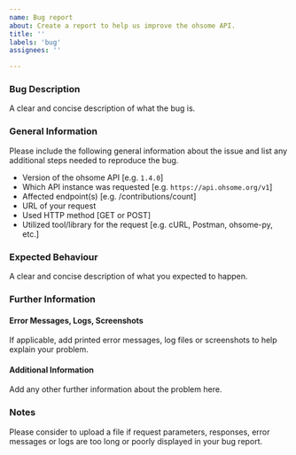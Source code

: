 ```yaml
---
name: Bug report
about: Create a report to help us improve the ohsome API.
title: ''
labels: 'bug'
assignees: ''

---
```


### Bug Description
A clear and concise description of what the bug is.

### General Information
Please include the following general information about the issue and list any additional steps needed to reproduce the bug.
 - Version of the ohsome API [e.g. `1.4.0`]
 - Which API instance was requested [e.g. `https://api.ohsome.org/v1`]
 - Affected endpoint(s) [e.g. /contributions/count]
 - URL of your request
 - Used HTTP method [GET or POST]
 - Utilized tool/library for the request [e.g. cURL, Postman, ohsome-py, etc.]

### Expected Behaviour
A clear and concise description of what you expected to happen.

### Further Information

#### Error Messages, Logs, Screenshots
If applicable, add printed error messages, log files or screenshots to help explain your problem.

#### Additional Information
Add any other further information about the problem here.

### Notes
Please consider to upload a file if request parameters, responses, error messages or logs are too long or poorly displayed in your bug report.
